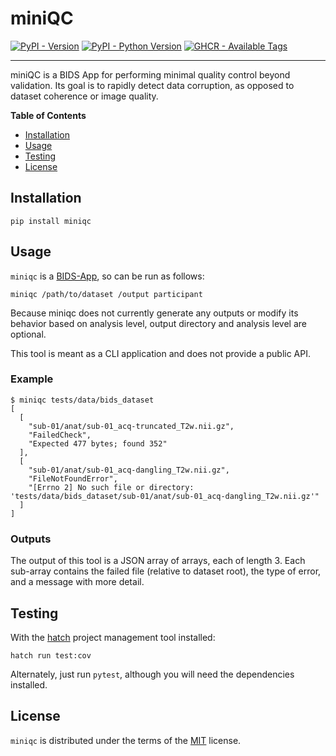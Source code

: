 # miniQC

[![PyPI - Version](https://img.shields.io/pypi/v/miniqc.svg)](https://pypi.org/project/miniqc)
[![PyPI - Python Version](https://img.shields.io/pypi/pyversions/miniqc.svg)](https://pypi.org/project/miniqc)
[![GHCR - Available Tags](https://ghcr-badge.egpl.dev/OpenNeuroOrg/miniqc/tags?trim=major&label=ghcr.io&ignore=unstable,latest)](https://github.com/OpenNeuroOrg/miniqc/pkgs/container/miniqc)

-----

miniQC is a BIDS App for performing minimal quality control beyond validation.
Its goal is to rapidly detect data corruption, as opposed to dataset coherence
or image quality.

**Table of Contents**

- [Installation](#installation)
- [Usage](#usage)
- [Testing](#testing)
- [License](#license)

## Installation

```console
pip install miniqc
```

## Usage

`miniqc` is a [BIDS-App](https://bids-apps.neuroimaging.io/), so can be run
as follows:

```
miniqc /path/to/dataset /output participant
```

Because miniqc does not currently generate any outputs or modify its behavior
based on analysis level, output directory and analysis level are optional.

This tool is meant as a CLI application and does not provide a public API.

### Example

```console
$ miniqc tests/data/bids_dataset
[
  [
    "sub-01/anat/sub-01_acq-truncated_T2w.nii.gz",
    "FailedCheck",
    "Expected 477 bytes; found 352"
  ],
  [
    "sub-01/anat/sub-01_acq-dangling_T2w.nii.gz",
    "FileNotFoundError",
    "[Errno 2] No such file or directory: 'tests/data/bids_dataset/sub-01/anat/sub-01_acq-dangling_T2w.nii.gz'"
  ]
]
```

### Outputs

The output of this tool is a JSON array of arrays, each of length 3.
Each sub-array contains the failed file (relative to dataset root),
the type of error, and a message with more detail.

## Testing

With the [hatch](https://hatch.pypa.io) project management tool installed:

```console
hatch run test:cov
```

Alternately, just run `pytest`, although you will need the dependencies installed.

## License

`miniqc` is distributed under the terms of the [MIT](https://spdx.org/licenses/MIT.html) license.
